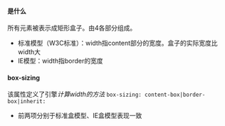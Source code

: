 #### 是什么
  所有元素被表示成矩形盒子。由4各部分组成。

* 标准模型（W3C标准）：width指content部分的宽度。盒子的实际宽度比width大
* IE模型：width指border的宽度

#### box-sizing
  该属性定义了引擎*计算width的方法*
  `box-sizing: content-box|border-box|inherit:`
  - 前两项分别于标准盒模型、IE盒模型表现一致
  